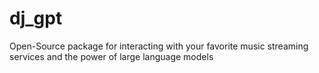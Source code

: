 # dj_gpt
Open-Source package for interacting with your favorite music streaming services and the power of large language models
